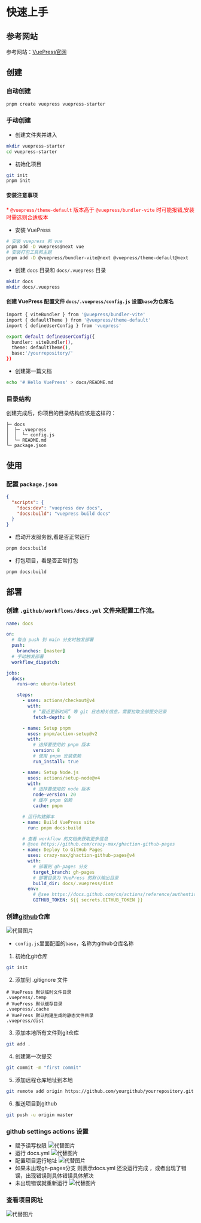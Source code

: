 # 快速上手

## 参考网站
参考网站：[VuePress官网](https://vuepress.vuejs.org/)

## 创建

### 自动创建

```sh {number-lines}
pnpm create vuepress vuepress-starter
```

### 手动创建

- 创建文件夹并进入
```sh {number-lines}
mkdir vuepress-starter
cd vuepress-starter
```

- 初始化项目
```sh
git init
pnpm init
```
#### 安装注意事项
<span style="color:red">* `@vuepress/theme-default` 版本高于 `@vuepress/bundler-vite` 时可能报错,安装时需选则合适版本</span>
- 安装 VuePress

```sh
# 安装 vuepress 和 vue
pnpm add -D vuepress@next vue
# 安装打包工具和主题
pnpm add -D @vuepress/bundler-vite@next @vuepress/theme-default@next
```

- 创建 `docs` 目录和 `docs/.vuepress` 目录

```sh
mkdir docs
mkdir docs/.vuepress
```

#### 创建 VuePress 配置文件 `docs/.vuepress/config.js` 设置`base`为仓库名

```sh
import { viteBundler } from '@vuepress/bundler-vite'
import { defaultTheme } from '@vuepress/theme-default'
import { defineUserConfig } from 'vuepress'

export default defineUserConfig({
  bundler: viteBundler(),
  theme: defaultTheme(),
  base:'/yourrepository/'
})
```
- 创建第一篇文档

```sh
echo '# Hello VuePress' > docs/README.md
```

### 目录结构
创建完成后，你项目的目录结构应该是这样的：
```text
├─ docs
│  ├─ .vuepress
│  │  └─ config.js
│  └─ README.md
└─ package.json
```

## 使用

### 配置 `package.json`
```json
{
  "scripts": {
    "docs:dev": "vuepress dev docs",
    "docs:build": "vuepress build docs"
  }
}
```
- 启动开发服务器,看是否正常运行

```sh
pnpm docs:build
```

- 打包项目，看是否正常打包

```sh
pnpm docs:build
```
## 部署
 
### 创建 `.github/workflows/docs.yml` 文件来配置工作流。

```yml
name: docs

on:
  # 每当 push 到 main 分支时触发部署
  push:
    branches: [master]
  # 手动触发部署
  workflow_dispatch:

jobs:
  docs:
    runs-on: ubuntu-latest

    steps:
      - uses: actions/checkout@v4
        with:
          # “最近更新时间” 等 git 日志相关信息，需要拉取全部提交记录
          fetch-depth: 0

      - name: Setup pnpm
        uses: pnpm/action-setup@v2
        with:
          # 选择要使用的 pnpm 版本
          version: 8
          # 使用 pnpm 安装依赖
          run_install: true

      - name: Setup Node.js
        uses: actions/setup-node@v4
        with:
          # 选择要使用的 node 版本
          node-version: 20
          # 缓存 pnpm 依赖
          cache: pnpm

      # 运行构建脚本
      - name: Build VuePress site
        run: pnpm docs:build

      # 查看 workflow 的文档来获取更多信息
      # @see https://github.com/crazy-max/ghaction-github-pages
      - name: Deploy to GitHub Pages
        uses: crazy-max/ghaction-github-pages@v4
        with:
          # 部署到 gh-pages 分支
          target_branch: gh-pages
          # 部署目录为 VuePress 的默认输出目录
          build_dir: docs/.vuepress/dist
        env:
          # @see https://docs.github.com/cn/actions/reference/authentication-in-a-workflow#about-the-github_token-secret
          GITHUB_TOKEN: ${{ secrets.GITHUB_TOKEN }}
```
### 创建[github](https://github.com)仓库
   ![代替图片](/public/imgs/vuepress/github1.png)

   - `config.js`里面配置的`base`，名称为github仓库名称

   1. 初始化git仓库  

   ```sh
   git init
   ```
  2. 添加到 .gitignore 文件

  ```text
  # VuePress 默认临时文件目录
  .vuepress/.temp
  # VuePress 默认缓存目录
  .vuepress/.cache
  # VuePress 默认构建生成的静态文件目录
  .vuepress/dist
  ```
 3. 添加本地所有文件到git仓库
 
 ```sh
 git add .
 ```
 4. 创建第一次提交
 
 ```sh
 git commit -m "first commit"
 ```
 5. 添加远程仓库地址到本地

 ```sh
 git remote add origin https://github.com/yourgithub/yourrepository.git
 ```
 6. 推送项目到github

 ```sh
 git push -u origin master
 ```
 ### github settings actions 设置
 - 赋予读写权限
 ![代替图片](/public/imgs/vuepress/github3.png)
 - 运行 docs.yml
 ![代替图片](/public/imgs/vuepress/github4.png)
 - 配置项目运行地址
 ![代替图片](/public/imgs/vuepress/github2.png)
 - 如果未出现gh-pages分支 则表示docs.yml 还没运行完成 ，或者出现了错误，出现错误则具体错误具体解决
 - 未出现错误就重新运行
 ![代替图片](/public/imgs/vuepress/github4.png)
 ### 查看项目网址
 ![代替图片](/public/imgs/vuepress/github5.png)
    



